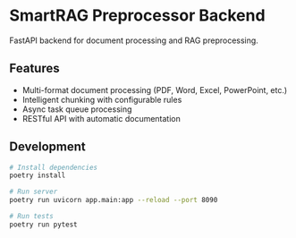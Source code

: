 # SmartRAG Preprocessor Backend

FastAPI backend for document processing and RAG preprocessing.

## Features

- Multi-format document processing (PDF, Word, Excel, PowerPoint, etc.)
- Intelligent chunking with configurable rules
- Async task queue processing
- RESTful API with automatic documentation

## Development

```bash
# Install dependencies
poetry install

# Run server
poetry run uvicorn app.main:app --reload --port 8090

# Run tests
poetry run pytest
```